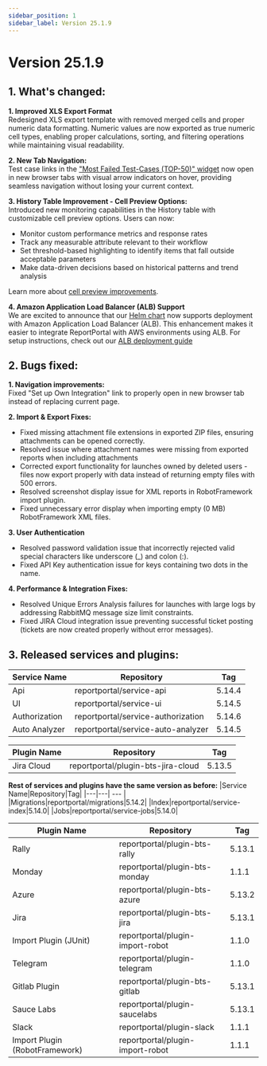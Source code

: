 ```yaml
---
sidebar_position: 1
sidebar_label: Version 25.1.9
---
```


# Version 25.1.9

## 1. What's changed:

**1. Improved XLS Export Format**<br />
Redesigned XLS export template with removed merged cells and proper numeric data formatting. Numeric values are now exported as true numeric cell types, enabling proper calculations, sorting, and filtering operations while maintaining visual readability.

**2. New Tab Navigation:**<br />
Test case links in the ["Most Failed Test-Cases (TOP-50)" widget](/dashboards-and-widgets/MostFailedTestCasesTableTop50) now open in new browser tabs with visual arrow indicators on hover, providing seamless navigation without losing your current context.

**3. History Table Improvement - Cell Preview Options:**<br />
Introduced new monitoring capabilities in the History table with customizable cell preview options. Users can now:
- Monitor custom performance metrics and response rates
- Track any measurable attribute relevant to their workflow
- Set threshold-based highlighting to identify items that fall outside acceptable parameters
- Make data-driven decisions based on historical patterns and trend analysis

Learn more about [cell preview improvements](/work-with-reports/HistoryOfLaunches/#cell-preview-options).

**4. Amazon Application Load Balancer (ALB) Support**<br />
We are excited to announce that our [Helm chart](https://github.com/reportportal/kubernetes) now supports deployment with Amazon Application Load Balancer (ALB). This enhancement makes it easier to integrate ReportPortal with AWS environments using ALB. For setup instructions, check out our [ALB deployment guide](https://github.com/reportportal/kubernetes/blob/master/docs/alb-deployment-guide.md)

## 2. Bugs fixed:

**1. Navigation improvements:**<br />
Fixed "Set up Own Integration" link to properly open in new browser tab instead of replacing current page.

**2. Import & Export Fixes:**
- Fixed missing attachment file extensions in exported ZIP files, ensuring attachments can be opened correctly.
- Resolved issue where attachment names were missing from exported reports when including attachments
- Corrected export functionality for launches owned by deleted users - files now export properly with data instead of returning empty files with 500 errors.
- Resolved screenshot display issue for XML reports in RobotFramework import plugin.
- Fixed unnecessary error display when importing empty (0 MB) RobotFramework XML files.

**3. User Authentication**
- Resolved password validation issue that incorrectly rejected valid special characters like underscore (_) and colon (:).
- Fixed API Key authentication issue for keys containing two dots in the name.

**4. Performance & Integration Fixes:**
- Resolved Unique Errors Analysis failures for launches with large logs by addressing RabbitMQ message size limit constraints.
- Fixed JIRA Cloud integration issue preventing successful ticket posting (tickets are now created properly without error messages).


## 3. Released services and plugins:

|Service Name|Repository|Tag|
|---|---| --- |
|Api|reportportal/service-api|5.14.4|
|UI|reportportal/service-ui|5.14.5|
|Authorization|reportportal/service-authorization|5.14.6|
|Auto Analyzer|reportportal/service-auto-analyzer|5.14.5|


|Plugin Name|Repository| Tag    |
|---|---|--------|
|Jira Cloud|reportportal/plugin-bts-jira-cloud| 5.13.5 |


**Rest of services and plugins have the same version as before:**
|Service Name|Repository|Tag|
|---|---| --- |
|Migrations|reportportal/migrations|5.14.2|
|Index|reportportal/service-index|5.14.0|
|Jobs|reportportal/service-jobs|5.14.0|


|Plugin Name|Repository|Tag|
|---|---| --- |
|Rally|reportportal/plugin-bts-rally|5.13.1|
|Monday|reportportal/plugin-bts-monday|1.1.1|
|Azure|reportportal/plugin-bts-azure|5.13.2|
|Jira|reportportal/plugin-bts-jira|5.13.1|
|Import Plugin (JUnit)|reportportal/plugin-import-robot|1.1.0|
|Telegram|reportportal/plugin-telegram|1.1.0|
|Gitlab Plugin|reportportal/plugin-bts-gitlab|5.13.1|
|Sauce Labs|reportportal/plugin-saucelabs|5.13.1|
|Slack|reportportal/plugin-slack|1.1.1|
|Import Plugin (RobotFramework)|reportportal/plugin-import-robot|1.1.1|
